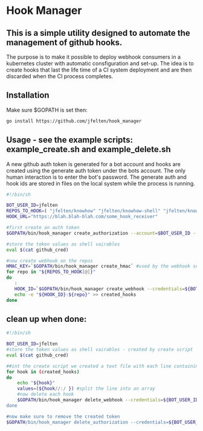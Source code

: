 # Hook Manager

## This is a simple utility designed to automate the management of github hooks. 

The purpose is to make it possible to deploy webhook consumers in a kubernetes cluster with automatic consfiguration and set-up.
The idea is to create hooks that last the life time of a CI system deployment and are then discarded when the CI process completes.

## Installation

Make sure $GOPATH is set then:  

```bash
go install https://github.com/jfelten/hook_manager
```

## Usage - see the example scripts: example_create.sh and example_delete.sh

A new github auth token is generated for a bot account and hooks are created using the generate auth token under the bots account.  The only human interaction is to enter the bot's password.  The generate auth and hook ids are stored in files on the local system while the process is running.

```bash
#!/bin/sh

BOT_USER_ID=jfelten
REPOS_TO_HOOK=( "jfelten/knowhow" "jfelten/knowhow-shell" "jfelten/knowhow-server" "jfelten/knowhow-agent" )
HOOK_URL="https://blah.blah-blah.com/some_hook_receiver"

#first create an auth token
$GOPATH/bin/hook_manager create_authorization --account=$BOT_USER_ID --note="my bot hook cred"

#store the token values as shell vairables
eval $(cat github_cred)

#now create webhook on the repos
HMAC_KEY=`$GOPATH/bin/hook_manager create_hmac` #used by the webhook security
for repo in "${REPOS_TO_HOOK[@]}"
do
   : 
   HOOK_ID=`$GOPATH/bin/hook_manager create_webhook --credentials=${BOT_USER_ID}:${GITHUB_AUTH_TOKEN} --url=${HOOK_URL} --repo=${repo}`
   echo -e "${HOOK_ID}:${repo}" >> created_hooks
done
```

## clean up when done:

```bash
#!/bin/sh

BOT_USER_ID=jfelten
#store the token values as shell vairables - created by create script
eval $(cat github_cred)

##int the create script we created a text file with each line containing <HOOK_ID>:<REPO>
for hook in (created_hooks)
do
    echo "${hook}"
    values=(${hook//:/ }) #split the line into an array
    #now delete each hook
    $GOPATH/bin/hook_manager delete_webhook --credentials=${BOT_USER_ID}:${GITHUB_AUTH_TOKEN} --id=${values[0]} --repo=${values[1]}"
done

#now make sure to remove the created token
$GOPATH/bin/hook_manager delete_authorization --credentials=${BOT_USER_ID}:${GITHUB_AUTH_TOKEN} --id=${GITHUB_AUTH_ID}

```